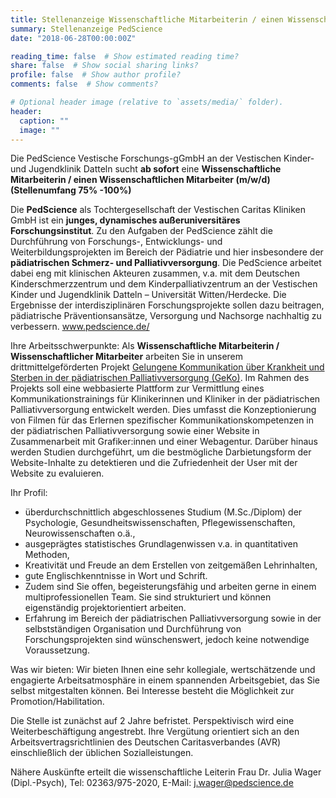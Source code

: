 ```yaml
---
title: Stellenanzeige Wissenschaftliche Mitarbeiterin / einen Wissenschaftlichen Mitarbeiter
summary: Stellenanzeige PedScience
date: "2018-06-28T00:00:00Z"

reading_time: false  # Show estimated reading time?
share: false  # Show social sharing links?
profile: false  # Show author profile?
comments: false  # Show comments?

# Optional header image (relative to `assets/media/` folder).
header:
  caption: ""
  image: ""
---
```


Die PedScience Vestische Forschungs-gGmbH
an der Vestischen Kinder- und Jugendklinik Datteln
sucht **ab sofort**
eine **Wissenschaftliche Mitarbeiterin / einen Wissenschaftlichen Mitarbeiter (m/w/d) (Stellenumfang 75% -100%)**

Die **PedScience** als Tochtergesellschaft der Vestischen Caritas Kliniken GmbH ist ein **junges, dynamisches außeruniversitäres Forschungsinstitut**. Zu den Aufgaben der PedScience zählt die Durchführung von Forschungs-, Entwicklungs- und Weiterbildungsprojekten im Bereich der Pädiatrie und hier insbesondere der **pädiatrischen Schmerz- und Palliativversorgung**. Die PedScience arbeitet dabei eng mit klinischen Akteuren zusammen, v.a. mit dem Deutschen Kinderschmerzzentrum und dem Kinderpalliativzentrum an der Vestischen Kinder und Jugendklinik Datteln – Universität Witten/Herdecke. Die Ergebnisse der interdisziplinären Forschungsprojekte sollen dazu beitragen, pädiatrische Präventionsansätze, Versorgung und Nachsorge nachhaltig zu verbessern. www.pedscience.de/

Ihre Arbeitsschwerpunkte:
Als **Wissenschaftliche Mitarbeiterin / Wissenschaftlicher Mitarbeiter** arbeiten Sie in unserem drittmittelgeförderten Projekt [Gelungene Kommunikation über Krankheit und Sterben in der pädiatrischen Palliativversorgung (GeKo)](https://pedscience.de/project/geko/). Im Rahmen des Projekts soll eine webbasierte Plattform zur Vermittlung eines Kommunikationstrainings für Klinikerinnen und Kliniker in der pädiatrischen Palliativversorgung entwickelt werden. Dies umfasst die Konzeptionierung von Filmen für das Erlernen spezifischer Kommunikationskompetenzen in der pädiatrischen Palliativversorgung sowie einer Website in Zusammenarbeit mit Grafiker:innen und einer Webagentur. Darüber hinaus werden Studien durchgeführt, um die bestmögliche Darbietungsform der Website-Inhalte zu detektieren und die Zufriedenheit der User mit der Website zu evaluieren.

Ihr Profil:
- überdurchschnittlich abgeschlossenes Studium (M.Sc./Diplom) der Psychologie, Gesundheitswissenschaften, Pflegewissenschaften, Neurowissenschaften o.ä.,
- ausgeprägtes statistisches Grundlagenwissen v.a. in quantitativen Methoden,
- Kreativität und Freude an dem Erstellen von zeitgemäßen Lehrinhalten,
- gute Englischkenntnisse in Wort und Schrift.
- Zudem sind Sie offen, begeisterungsfähig und arbeiten gerne in einem multiprofessionellen Team. Sie sind strukturiert und können eigenständig projektorientiert arbeiten.
- Erfahrung im Bereich der pädiatrischen Palliativversorgung sowie in der selbstständigen Organisation und Durchführung von Forschungsprojekten sind wünschenswert, jedoch keine notwendige Voraussetzung.

Was wir bieten:
Wir bieten Ihnen eine sehr kollegiale, wertschätzende und engagierte Arbeitsatmosphäre in einem spannenden Arbeitsgebiet, das Sie selbst mitgestalten können. Bei Interesse besteht die Möglichkeit zur Promotion/Habilitation.

Die Stelle ist zunächst auf 2 Jahre befristet. Perspektivisch wird eine Weiterbeschäftigung angestrebt. Ihre Vergütung orientiert sich an den Arbeitsvertragsrichtlinien des Deutschen Caritasverbandes (AVR) einschließlich der üblichen Sozialleistungen.

Nähere Auskünfte erteilt die wissenschaftliche Leiterin Frau Dr. Julia Wager (Dipl.-Psych), Tel: 02363/975-2020, E-Mail: [j.wager@pedscience.de](mailto:j.wager@pedscience.de)